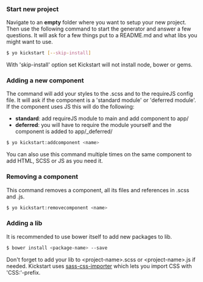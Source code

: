 ### Start new project

Navigate to an **empty** folder where you want to setup your new project. Then use the following command to start the generator and answer a few questions. It will ask for a few things put to a README.md and what libs you might want to use.

```bash
$ yo kickstart [--skip-install]
```

With 'skip-install' option set Kickstart will not install node, bower or gems.

### Adding a new component

The command will add your styles to the .scss and to the requireJS config file. It will ask if the component is a 'standard module' or 'deferred module'. If the component uses JS this will do the following:

* **standard**: add requireJS module to main and add component to app/
* **deferred**: you will have to require the module yourself and the component is added to app/_deferred/

```bash
$ yo kickstart:addcomponent <name>
```

You can also use this command multiple times on the same component to add HTML, SCSS or JS as you need it.

### Removing a component

This command removes a component, all its files and references in .scss and .js.

```bash
$ yo kickstart:removecomponent <name>
```

### Adding a lib

It is recommended to use bower itself to add new packages to lib.

```bash
$ bower install <package-name> --save
```

Don't forget to add your lib to &lt;project-name&gt;.scss or &lt;project-name&gt;.js if needed.
Kickstart uses [sass-css-importer](https://github.com/chriseppstein/sass-css-importer) which lets you import CSS with 'CSS:'-prefix.
